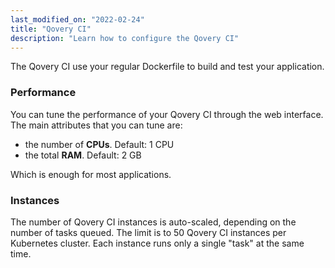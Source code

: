 ```yaml
---
last_modified_on: "2022-02-24"
title: "Qovery CI"
description: "Learn how to configure the Qovery CI"
---
```


The Qovery CI use your regular Dockerfile to build and test your application.

### Performance

You can tune the performance of your Qovery CI through the web interface. The main attributes that you can tune are:
- the number of **CPUs**. Default: 1 CPU
- the total **RAM**. Default: 2 GB

Which is enough for most applications.

### Instances

The number of Qovery CI instances is auto-scaled, depending on the number of tasks queued. The limit is to 50 Qovery CI instances per Kubernetes cluster. Each instance runs only a single "task" at the same time.



